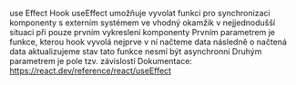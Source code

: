 use Effect
Hook useEffect umožňuje vyvolat funkci pro synchronizaci komponenty s externím systémem ve vhodný okamžik
v nejjednodušší situaci při pouze prvním vykreslení komponenty
Prvním parametrem je funkce, kterou hook vyvolá
nejprve v ní načteme data
následně o načtená data aktualizujeme stav
tato funkce nesmí být asynchronní
Druhým parametrem je pole tzv. závislostí
Dokumentace: https://react.dev/reference/react/useEffect
